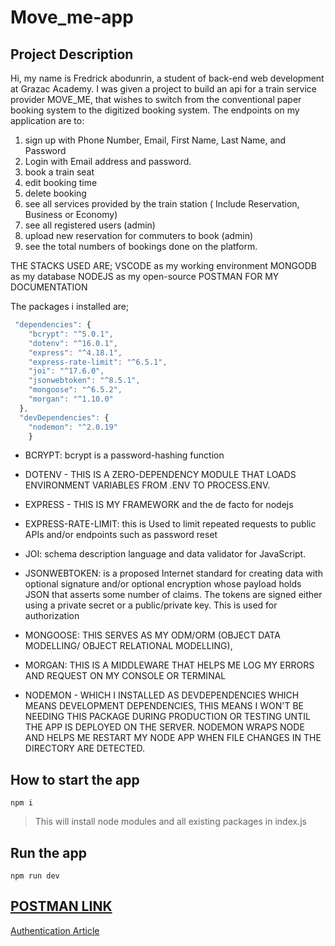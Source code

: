 # Move_me-app
## Project Description
Hi, my name is Fredrick abodunrin,
a student of back-end web development at Grazac Academy. 
I was given a project to build an api for a train service provider MOVE_ME,
 that wishes to switch from the conventional paper booking system to the digitized booking system.
The endpoints on my application are to:

1. sign up with Phone Number, Email, First Name, Last Name,
and Password
2. Login with Email address and password.
3. book a train seat
4. edit booking time
5. delete booking
6. see all services provided by the train station ( Include Reservation,
Business or Economy)
7. see all registered users (admin)
8. upload new reservation for commuters to book (admin)
9. see the total numbers of bookings done on the platform.

THE STACKS USED ARE; VSCODE as my working environment
		     MONGODB as my database 
		     NODEJS as my open-source
		      POSTMAN FOR MY DOCUMENTATION

The packages i installed are;
```javascript
 "dependencies": {
    "bcrypt": "^5.0.1",
    "dotenv": "^16.0.1",
    "express": "^4.18.1",
    "express-rate-limit": "^6.5.1",
    "joi": "^17.6.0",
    "jsonwebtoken": "^8.5.1",
    "mongoose": "^6.5.2",
    "morgan": "^1.10.0"
  },
  "devDependencies": {
    "nodemon": "^2.0.19"
    } 
```    
* BCRYPT: bcrypt is a password-hashing function 
* DOTENV - THIS IS A ZERO-DEPENDENCY MODULE THAT LOADS ENVIRONMENT VARIABLES FROM .ENV TO PROCESS.ENV. 
* EXPRESS - THIS IS MY FRAMEWORK and the de facto for nodejs
* EXPRESS-RATE-LIMIT: this is Used to limit repeated requests to public APIs and/or endpoints such as password reset
* JOI:  schema description language and data validator for JavaScript.
* JSONWEBTOKEN:  is a proposed Internet standard for creating data with optional signature and/or optional encryption whose payload holds JSON that asserts some number of claims. The tokens are signed either using a private secret or a public/private key. This is used for authorization
* MONGOOSE: THIS SERVES AS MY ODM/ORM (OBJECT DATA MODELLING/ OBJECT RELATIONAL MODELLING),
* MORGAN: THIS IS A MIDDLEWARE THAT HELPS ME LOG MY ERRORS AND REQUEST ON MY CONSOLE OR TERMINAL  

* NODEMON - WHICH I INSTALLED AS DEVDEPENDENCIES WHICH MEANS DEVELOPMENT DEPENDENCIES, THIS MEANS I WON'T BE NEEDING THIS PACKAGE DURING PRODUCTION OR TESTING UNTIL THE APP IS DEPLOYED ON THE SERVER. NODEMON WRAPS NODE AND HELPS ME RESTART MY NODE APP WHEN FILE CHANGES IN THE DIRECTORY ARE DETECTED. 

## How to start the app
```
npm i
```
> This will install node modules and all existing packages in index.js

## Run the app
```
npm run dev
```

[POSTMAN LINK](https://documenter.getpostman.com/view/21992639/VUxLw8Vd)
----
[Authentication Article](https://dev.to/fredabod/authorization-in-nodejs-all-you-need-to-know-3fga)
